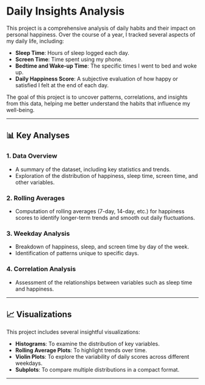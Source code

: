 # Daily Insights Analysis

This project is a comprehensive analysis of daily habits and their impact on personal happiness. Over the course of a year, I tracked several aspects of my daily life, including:

- **Sleep Time**: Hours of sleep logged each day.
- **Screen Time**: Time spent using my phone.
- **Bedtime and Wake-up Time**: The specific times I went to bed and woke up.
- **Daily Happiness Score**: A subjective evaluation of how happy or satisfied I felt at the end of each day.

The goal of this project is to uncover patterns, correlations, and insights from this data, helping me better understand the habits that influence my well-being.

---

## 📊 **Key Analyses**

### 1. Data Overview
- A summary of the dataset, including key statistics and trends.
- Exploration of the distribution of happiness, sleep time, screen time, and other variables.

### 2. Rolling Averages
- Computation of rolling averages (7-day, 14-day, etc.) for happiness scores to identify longer-term trends and smooth out daily fluctuations.

### 3. Weekday Analysis
- Breakdown of happiness, sleep, and screen time by day of the week.
- Identification of patterns unique to specific days.

### 4. Correlation Analysis
- Assessment of the relationships between variables such as sleep time and happiness.

---

## 📈 **Visualizations**
This project includes several insightful visualizations:
- **Histograms**: To examine the distribution of key variables.
- **Rolling Average Plots**: To highlight trends over time.
- **Violin Plots**: To explore the variability of daily scores across different weekdays.
- **Subplots**: To compare multiple distributions in a compact format.

---

